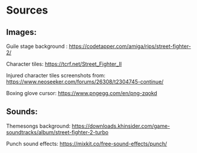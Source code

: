 # Sources
## Images:

Guile stage background :
https://codetapper.com/amiga/rips/street-fighter-2/

Character tiles:
https://tcrf.net/Street_Fighter_II

Injured character tiles screenshots from:
https://www.neoseeker.com/forums/26308/t2304745-continue/

Boxing glove cursor:
https://www.pngegg.com/en/png-zqokd


## Sounds:

Themesongs background:
https://downloads.khinsider.com/game-soundtracks/album/street-fighter-2-turbo

Punch sound effects:
https://mixkit.co/free-sound-effects/punch/
